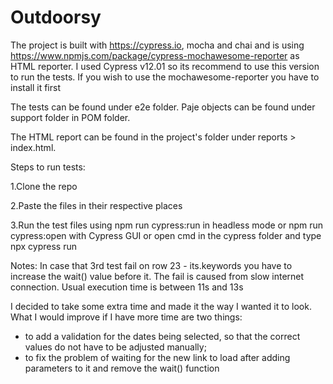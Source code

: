 # Outdoorsy
The project is built with https://cypress.io, mocha and chai and is using https://www.npmjs.com/package/cypress-mochawesome-reporter as HTML reporter.
I used Cypress v12.01 so its recommend to use this version to run the tests.
If you wish to use the mochawesome-reporter you have to install it first

The tests can be found under e2e folder. Paje objects can be found under support folder in POM folder.

The HTML report can be found in the project's folder under reports > index.html.

Steps to run tests:

1.Clone the repo

2.Paste the files in their respective places

3.Run the test files using npm run cypress:run in headless mode or npm run cypress:open with Cypress GUI or open cmd in the cypress folder and type npx cypress run

Notes: In case that 3rd test fail on row 23 - its.keywords you have to increase the wait() value before it. The fail is caused from slow internet connection. Usual execution time is between 11s and 13s

I decided to take some extra time and made it the way I wanted it to look. What I would improve if I have more time are two things:
- to add a validation for the dates being selected, so that the correct values do not have to be adjusted manually;
- to fix the problem of waiting for the new link to load after adding parameters to it and remove the wait() function
